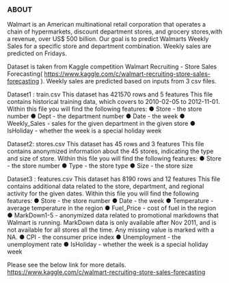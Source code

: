 <h3> ABOUT </h3>
Walmart is an American multinational retail corporation that operates a chain of hypermarkets,
discount department stores, and grocery stores,with a revenue, over US$ 500 billion.
Our goal is to predict Walmarts Weekly Sales for a specific store and department combination.
Weekly sales are predicted on Fridays.

Dataset is taken from Kaggle competition Walmart Recruiting - Store Sales
Forecasting( https://www.kaggle.com/c/walmart-recruiting-store-sales-forecasting ).
Weekly sales are predicted based on inputs from 3 csv files.

Dataset1 : train.csv
This dataset has 421570 rows and 5 features
This file contains historical training data, which covers to 2010-02-05 to 2012-11-01.
Within this file you will find the following features:
● Store - the store number
● Dept - the department number
● Date - the week
● Weekly_Sales - sales for the given department in the given store
● IsHoliday - whether the week is a special holiday week

Dataset2: stores.csv
This dataset has 45 rows and 3 features
This file contains anonymized information about the 45 stores, indicating the type and size of store.
Within this file you will find the following features:
● Store - the store number
● Type - the store type
● Size - the store size

Dataset3 : features.csv
This dataset has 8190 rows and 12 features
This file contains additional data related to the store, department, and regional activity for the given
dates.
Within this file you will find the following features:
● Store - the store number
● Date - the week
● Temperature - average temperature in the region
● Fuel_Price - cost of fuel in the region
● MarkDown1-5 - anonymized data related to promotional markdowns that Walmart is running.
MarkDown data is only available after Nov 2011, and is not available for all stores all the
time. Any missing value is marked with a NA.
● CPI - the consumer price index
● Unemployment - the unemployment rate
● IsHoliday - whether the week is a special holiday week


Please see the below link for more details.
https://www.kaggle.com/c/walmart-recruiting-store-sales-forecasting
